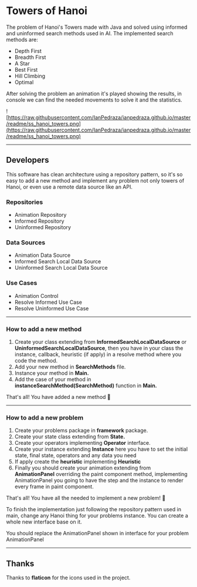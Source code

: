 # Towers of Hanoi

The problem of Hanoi's Towers made with Java and solved using informed and uninformed search methods used in AI. The implemented search methods are:

- Depth First
- Breadth First
- A Star
- Best First
- Hill Climbing
- Optimal

After solving the problem an animation it's played showing the results, in console we can find the  needed movements to solve it and the statistics.

![https://raw.githubusercontent.com/IanPedraza/ianpedraza.github.io/master/readme/ss_hanoi_towers.png](https://raw.githubusercontent.com/IanPedraza/ianpedraza.github.io/master/readme/ss_hanoi_towers.png)

---

## Developers

This software has clean architecture using a repository pattern, so it's so easy to add a new method and implement any problem not only towers of Hanoi, or even use a remote data source like an API.

### Repositories

- Animation Repository
- Informed Repository
- Uninformed Repository

### **Data Sources**

- Animation Data Source
- Informed Search Local Data Source
- Uninformed Search Local Data Source

### Use Cases

- Animation Control
- Resolve Informed Use Case
- Resolve Uninformed Use Case

---

### How to add a new method

1. Create your class extending from **InformedSearchLocalDataSource** or **UninformedSearchLocalDataSource**, then you have in your class the instance, callback, heuristic (if apply)  in a resolve method where you code the method.
2. Add your new method in **SearchMethods** file.
3. Instance your method in **Main.**
4. Add the case of your method in **instanceSearchMethod(SearchMethod)** function in **Main.**

That's all! You have added a new method 🥳

---

### How to add a new problem

1. Create your problems package in **framework** package.
2. Create your state class extending from **State.**
3. Create your operators implementing **Operator** interface.
4. Create your instance extending **Instance** here you have to set the initial state, final state, operators and any data you need
5. If apply create the **heuristic** implementing **Heuristic**
6. Finally you should create your animation extending from **AnimationPanel** overriding the paint component method, implementing AnimationPanel you going to have the step and the instance to render every frame in paint component.

That's all! You have all the needed to implement a new problem! 🥳

To finish the implementation just following the repository pattern used in main, change any Hanoi thing for your problems instance. You can create a whole new interface base on it.

You should replace the AnimationPanel shown in interface for your problem AnimationPanel

---

## Thanks

Thanks to **flaticon** for the icons used in the project.